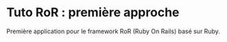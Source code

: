 # Tuto RoR : première approche
Première application pour le framework RoR (Ruby On Rails) basé sur Ruby.
